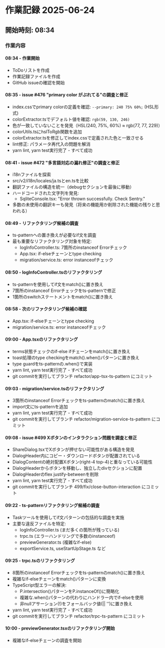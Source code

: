 # 作業記録 2025-06-24

## 開始時刻: 08:34

### 作業内容

#### 08:34 - 作業開始
- ToDoリストを作成
- 作業記録ファイルを作成
- GitHub issueの確認を開始

#### 08:35 - issue #476 "primary color がぶれてる"の調査と修正
- index.cssでprimary colorの定義を確認: `--primary: 240 75% 60%;` (HSL形式)
- colorExtractor.tsでデフォルト値を確認: `rgb(59, 130, 246)`
- 色が一致していないことを発見（HSL(240, 75%, 60%) ≈ rgb(77, 77, 229)）
- colorUtils.tsにhslToRgb関数を追加
- colorExtractor.tsを修正してindex.cssで定義された色と一致させる
- lint修正: パラメータ再代入の問題を解消
- yarn lint, yarn test実行完了 - すべて成功

#### 08:41 - issue #472 "多言語対応の漏れ修正"の調査と修正
- i18nファイルを探索
- src/v2/i18n/locales/ja.tsとen.tsを比較
- 翻訳ファイルの構造を統一（debugセクションを最後に移動）
- ハードコードされた文字列を発見:
  - SqliteConsole.tsx: "Error thrown successfully. Check Sentry."
- 多数の未使用の翻訳キーも発見（将来の機能用か削除された機能の残りと思われる）

#### 08:49 - リファクタリング候補の調査
- ts-patternへの置き換えが必要なif文を調査
- 最も重要なリファクタリング対象を特定:
  - logInfoController.ts: 7箇所のinstanceof Errorチェック
  - App.tsx: if-elseチェーンとtype checking
  - migration/service.ts: error instanceofチェック

#### 08:50 - logInfoController.tsのリファクタリング
- ts-patternを使用してif文をmatch()に置き換え
- 7箇所のinstanceof Errorチェックをts-patternで修正
- 1箇所のswitchステートメントをmatch()に置き換え

#### 08:58 - 次のリファクタリング候補の確認
- App.tsx: if-elseチェーンとtype checking
- migration/service.ts: error instanceofチェック

#### 09:00 - App.tsxのリファクタリング
- terms状態チェックのif-else ifチェーンをmatch()に置き換え
- toast処理のtype checkingをmatch().when()パターンに置き換え
- type guardをts-patternの.when()で実装
- yarn lint, yarn test実行完了 - すべて成功
- git commitを実行してブランチ refactor/app-tsx-ts-pattern にコミット

#### 09:03 - migration/service.tsのリファクタリング
- 3箇所のinstanceof Errorチェックをts-patternのmatch()に置き換え
- import文にts-patternを追加
- yarn lint, yarn test実行完了 - すべて成功
- git commitを実行してブランチ refactor/migration-service-ts-pattern にコミット

#### 09:08 - issue #499 Xボタンのインタラクション問題を調査と修正
- ShareDialog.tsxでXボタンが押せない可能性がある構造を発見
- DialogHeader内にコピー・ダウンロードボタンが配置されている
- DialogContentの絶対配置Xボタン(right-4 top-4)と重なっている可能性
- DialogHeaderからボタンを移動し、独立したdivセクションに配置
- DialogHeaderのflex justify-betweenを削除
- yarn lint, yarn test実行完了 - すべて成功
- git commitを実行してブランチ 499/fix/close-button-interaction にコミット

#### 09:22 - ts-patternリファクタリング候補の調査
- Taskツールを使用してif文パターンの包括的な調査を実施
- 主要な違反ファイルを特定:
  - logInfoController.ts (まだ多くの箇所が残っている)
  - trpc.ts (エラーハンドリングで多数のinstanceof)
  - previewGenerator.ts (複雑なif-else)
  - exportService.ts, useStartUpStage.ts など

#### 09:25 - trpc.tsのリファクタリング
- 8箇所のinstanceof Errorチェックをts-patternのmatch()に置き換え
- 複雑なif-elseチェーンをmatch()パターンに変換
- TypeScript型エラーの解決:
  - P.intersection()パターンをP.instanceOf()に簡略化
  - 複雑な.when()パターンの代わりにハンドラー内でif-elseを使用
  - 非nullアサーション(!)をフォールバック値(|| '')に置き換え
- yarn lint, yarn test実行完了 - すべて成功
- git commitを実行してブランチ refactor/trpc-ts-pattern にコミット

#### 10:00 - previewGenerator.tsxのリファクタリング開始
- 複雑なif-elseチェーンの調査を開始
